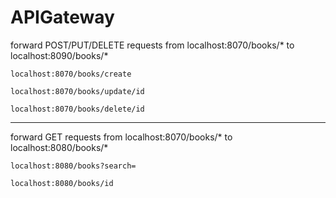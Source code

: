 # APIGateway

forward POST/PUT/DELETE requests from localhost:8070/books/* to localhost:8090/books/*

```
localhost:8070/books/create
```
```
localhost:8070/books/update/id
```
```
localhost:8070/books/delete/id
```

***
forward GET requests from localhost:8070/books/* to localhost:8080/books/*

```
localhost:8080/books?search=
```
```
localhost:8080/books/id
```

